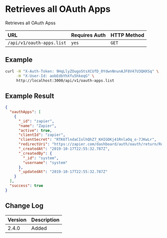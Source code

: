 # Retrieves all OAuth Apps

Retrieves all OAuth Apss

| URL | Requires Auth | HTTP Method |
| :--- | :--- | :--- |
| `/api/v1/oauth-apps.list` | `yes` | `GET` |

## Example

```bash
curl -H "X-Auth-Token: 9HqLlyZOugoStsXCUfD_0YdwnNnunAJF8V47U3QHXSq" \
     -H "X-User-Id: aobEdbYhXfu5hkeqG" \
     http://localhost:3000/api/v1/oauth-apps.list
```

## Example Result

```json
{
  "oauthApps": [
    {
      "_id": "zapier",
      "name": "Zapier",
      "active": true,
      "clientId": "zapier",
      "clientSecret": "RTK6TlndaCIolhQhZ7_KHIGOKj41RnlaOq_o-7JKwLr",
      "redirectUri": "https://zapier.com/dashboard/auth/oauth/return/RocketChatDevAPI/",
      "_createdAt": "2019-10-17T22:55:32.787Z",
      "_createdBy": {
        "_id": "system",
        "username": "system"
      },
      "_updatedAt": "2019-10-17T22:55:32.787Z"
    }
  ],
  "success": true
}
```

## Change Log

| Version | Description |
| :--- | :--- |
| 2.4.0 | Added |
